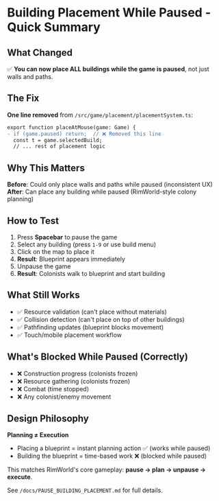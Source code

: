 # Building Placement While Paused - Quick Summary

## What Changed

✅ **You can now place ALL buildings while the game is paused**, not just walls and paths.

## The Fix

**One line removed** from `/src/game/placement/placementSystem.ts`:

```diff
export function placeAtMouse(game: Game) {
- if (game.paused) return;  // ❌ Removed this line
  const t = game.selectedBuild;
  // ... rest of placement logic
```

## Why This Matters

**Before**: Could only place walls and paths while paused (inconsistent UX)  
**After**: Can place any building while paused (RimWorld-style colony planning)

## How to Test

1. Press **Spacebar** to pause the game
2. Select any building (press `1-9` or use build menu)
3. Click on the map to place it
4. **Result**: Blueprint appears immediately
5. Unpause the game
6. **Result**: Colonists walk to blueprint and start building

## What Still Works

- ✅ Resource validation (can't place without materials)
- ✅ Collision detection (can't place on top of other buildings)
- ✅ Pathfinding updates (blueprint blocks movement)
- ✅ Touch/mobile placement workflow

## What's Blocked While Paused (Correctly)

- ❌ Construction progress (colonists frozen)
- ❌ Resource gathering (colonists frozen)
- ❌ Combat (time stopped)
- ❌ Any colonist/enemy movement

## Design Philosophy

**Planning ≠ Execution**

- Placing a blueprint = instant planning action ✅ (works while paused)
- Building the blueprint = time-based work ❌ (blocked while paused)

This matches RimWorld's core gameplay: **pause → plan → unpause → execute**.

See `/docs/PAUSE_BUILDING_PLACEMENT.md` for full details.
